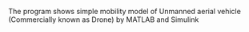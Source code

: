 The program shows simple mobility model of Unmanned aerial vehicle (Commercially known as Drone) by MATLAB and Simulink
